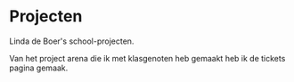 # Projecten

Linda de Boer's school-projecten.

Van het project arena die ik met klasgenoten heb gemaakt heb ik de tickets pagina gemaak.
